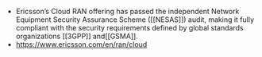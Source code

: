 - Ericsson’s Cloud RAN offering has passed the independent Network Equipment Security Assurance Scheme ([[NESAS]]) audit, making it fully compliant with the security requirements defined by global standards organizations [[3GPP]] and[[GSMA]].
- https://www.ericsson.com/en/ran/cloud